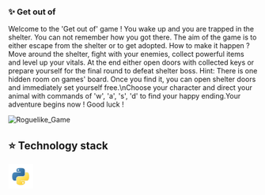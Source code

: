 ### ✨ Get out of


Welcome to the 'Get out of' game !
You wake up and you are trapped in the shelter. You can not remember how you got there.
The aim of the game is to either escape from the shelter or to get adopted. 
How to make it happen ?
Move around the shelter, fight with your enemies, collect powerful items and level up your vitals.
At the end either open doors with collected keys or prepare yourself for the final round to defeat shelter boss.
Hint: There is one hidden room on games' board. Once you find it, you can open shelter doors and 
immediately set yourself free.\nChoose your character and direct your animal 
with commands of 'w', 'a', 's', 'd' to find your happy ending.Your adventure begins now !
Good luck !


![Roguelike_Game](https://github.com/asiasmol/Roguelike-Game-Python/assets/102509876/ba8e5763-42cc-4203-a436-125e670ea85d)


## ⭐ Technology stack
<div>
<img align="left"alt="Java"width="50px"src="https://raw.githubusercontent.com/github/explore/80688e429a7d4ef2fca1e82350fe8e3517d3494d/topics/python/python.png" />
</div>

